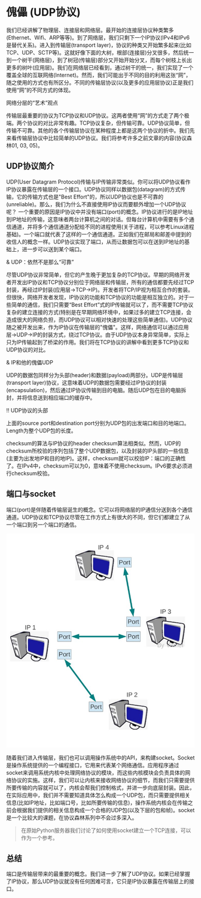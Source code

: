 # 傀儡 (UDP协议)

我们已经讲解了物理层、连接层和网络层。最开始的连接层协议种类繁多(Ethernet、Wifi、ARP等等)。到了网络层，我们只剩下一个IP协议(IPv4和IPv6是替代关系)。进入到传输层(transport
layer)，协议的种类又开始繁多起来(比如TCP、UDP、SCTP等)。这就好像下面的大树，根部(连接层)分叉很多，然后统一到一个树干(网络层)，到了树冠(传输层)部分又开始开始分叉，而每个树枝上长出更多的树叶(应用层)。我们在网络层已经看到，通过树干的统一，我们实现了一个覆盖全球的互联网络(Internet)。然而，我们可能出于不同的目的利用这张“网”，随之使用的方式也有所区分。不同的传输层协议(以及更多的应用层协议)正是我们使用“网”的不同方式的体现。


网络分层的“艺术”观点
 

传输层最重要的协议为TCP协议和UDP协议。这两者使用“网”的方式走了两个极端。两个协议的对比非常有趣。TCP协议复杂，但传输可靠。UDP协议简单，但传输不可靠。其他的各个传输层协议在某种程度上都是这两个协议的折中。我们先来看传输层协议中比较简单的UDP协议。我们将参考许多之前文章的内容(协议森林01,
03, 05)。

## UDP协议简介

UDP(User Datagram
Protocol)传输与IP传输非常类似。你可以将UDP协议看作IP协议暴露在传输层的一个接口。UDP协议同样以数据包(datagram)的方式传输，它的传输方式也是"Best
Effort"的，所以UDP协议也是不可靠的(unreliable)。那么，我们为什么不直接使用IP协议而要额外增加一个UDP协议呢？
一个重要的原因是IP协议中并没有端口(port)的概念。IP协议进行的是IP地址到IP地址的传输，这意味者两台计算机之间的对话。但每台计算机中需要有多个通信通道，并将多个通信通道分配给不同的进程使用(关于进程，可以参考Linux进程基础)。一个端口就代表了这样的一个通信通道。正如我们在邮局和邮差中提到的收信人的概念一样。UDP协议实现了端口，从而让数据包可以在送到IP地址的基础上，进一步可以送到某个端口。

& UDP：依然不是那么“可靠”

尽管UDP协议非常简单，但它的产生晚于更加复杂的TCP协议。早期的网络开发者开发出IP协议和TCP协议分别位于网络层和传输层，所有的通信都要先经过TCP封装，再经过IP封装(应用层->TCP->IP)。开发者将TCP/IP视为相互合作的套装。但很快，网络开发者发现，IP协议的功能和TCP协议的功能是相互独立的。对于一些简单的通信，我们只需要“Best
Effort”式的IP传输就可以了，而不需要TCP协议复杂的建立连接的方式(特别是在早期网络环境中，如果过多的建立TCP连接，会造成很大的网络负担，而UDP协议可以相对快速的处理这些简单通信)。UDP协议随之被开发出来，作为IP协议在传输层的"傀儡"。这样，网络通信可以通过应用层->UDP->IP的封装方式，绕过TCP协议。由于UDP协议本身异常简单，实际上只为IP传输起到了桥梁的作用。我们将在TCP协议的讲解中看到更多TCP协议和UDP协议的对比。

& IP和他的傀儡UDP

UDP的数据包同样分为头部(header)和数据(payload)两部分。UDP是传输层(transport
layer)协议，这意味着UDP的数据包需要经过IP协议的封装(encapsulation)，然后通过IP协议传输到目的电脑。随后UDP包在目的电脑拆封，并将信息送到相应端口的缓存中。

!! UDP协议的头部

上面的source port和destination port分别为UDP包的出发端口和目的地端口。Length为整个UDP包的长度。

checksum的算法与IP协议的header
checksum算法相类似。然而，UDP的checksum所校验的序列包括了整个UDP数据包，以及封装的IP头部的一些信息(主要为出发地IP和目的地IP)。这样，checksum就可以校验IP：端口的正确性了。在IPv4中，checksum可以为0，意味着不使用checksum。IPv6要求必须进行checksum校验。

## 端口与socket
端口(port)是伴随着传输层诞生的概念。它可以将网络层的IP通信分送到各个通信通道。UDP协议和TCP协议尽管在工作方式上有很大的不同，但它们都建立了从一个端口到另一个端口的通信。

![](../img/08/socket.jpg)

随着我们进入传输层，我们也可以调用操作系统中的API，来构建socket。Socket是操作系统提供的一个编程接口，它用来代表某个网络通信。应用程序通过socket来调用系统内核中处理网络协议的模块，而这些内核模块会负责具体的网络协议的实施。这样，我们可以让内核来接收网络协议的细节，而我们只需要提供所要传输的内容就可以了，内核会帮我们控制格式，并进一步向底层封装。因此，在实际应用中，我们并不需要知道具体怎么构成一个UDP包，而只需要提供相关信息(比如IP地址，比如端口号，比如所要传输的信息)，操作系统内核会在传输之前会根据我们提供的相关信息构成一个合格的UDP包(以及下层的包和帧)。socket是一个比较大的课题，在协议森林系列中不会过多深入。

> 在原始Python服务器我们讨论了如何使用socket建立一个TCP连接，可以作为一个参考。

## 总结

端口是传输层带来的最重要的概念。我们进一步了解了UDP协议。如果已经掌握了IP协议，那么UDP协议就没有任何困难可言，它只是IP协议暴露在传输层上的接口。
